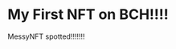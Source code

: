 # My First NFT on BCH!!!!
MessyNFT spotted!!!!!!!
                                                                                                                                  